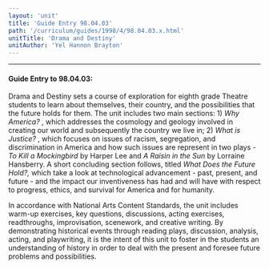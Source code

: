```yaml
---
layout: 'unit'
title: 'Guide Entry 98.04.03'
path: '/curriculum/guides/1998/4/98.04.03.x.html'
unitTitle: 'Drama and Destiny'
unitAuthor: 'Yel Hannon Brayton'
---
```


<body>
<hr/>
 <h4>
  Guide Entry to 98.04.03:
 </h4>
 Drama and Destiny sets a course of exploration for eighth grade Theatre students to learn about themselves, their country, and the possibilities that the future holds for them.  The unit includes two main sections: 1)
 <i>
  Why America?
 </i>
 , which addresses the cosmology and geology involved in creating our world and subsequently the country we live in; 2)
 <i>
  What is Justice?
 </i>
 , which focuses on issues of racism, segregation, and discrimination in America and how such issues are represent in two plays -
 <i>
  To Kill a Mockingbird
 </i>
 by Harper Lee and
 <i>
  A Raisin in the Sun
 </i>
 by Lorraine Hansberry.  A short concluding section follows, titled
 <i>
  What Does the Future Hold?,
 </i>
 which take a look at technological advancement - past, present, and future - and the impact our inventiveness has had and will have with respect to progress, ethics, and survival for America and for humanity.
 <p>
  In accordance with National Arts Content Standards, the unit includes warm-up exercises, key questions, discussions, acting exercises, readthroughs, improvisation, scenework, and creative writing.  By demonstrating historical events through reading plays, discussion, analysis, acting, and playwriting, it is the intent of this unit to foster in the students an understanding of history in order to deal with the present and foresee future problems and possibilities.
 </p>

</body>
